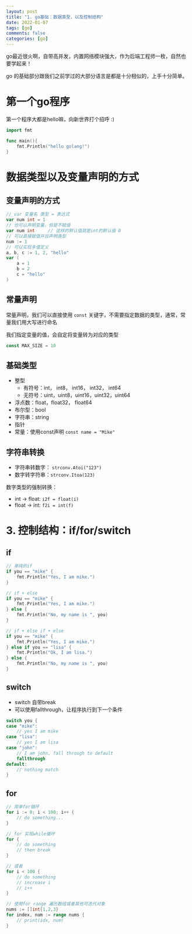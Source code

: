 ```yaml
---
layout: post
title: "1. go基础：数据类型，以及控制结构"
date: 2022-01-07
tags: [go]
comments: false
categories: [go]
---
```


go最近很火啊，自带高并发，内置网络模块强大，作为后端工程师一枚，自然也要学起来！

go 的基础部分跟我们之前学过的大部分语言是都是十分相似的，上手十分简单。

<!-- more -->

# 第一个go程序

第一个程序大都是hello嘛，向新世界打个招呼 :)

```go
import fmt

func main(){
    fmt.Println("hello golang!")
}
```


# 数据类型以及变量声明的方式

## 变量声明的方式

```go
// var 变量名 类型 = 表达式
var num int = 1
// 也可以声明变量，但是不赋值
var num int		// 这样的默认值就是int的默认值 0 
// 可以直接赋值并且声明类型
num := 1
// 可以实现多值定义
a, b, c := 1, 2, "hello"
var (
    a = 1
    b = 2
    c = "hello"
)
```

## 常量声明

常量声明，我们可以直接使用 `const` 关键字，不需要指定数据的类型，通常，常量我们用大写进行命名

我们指定变量的值，会自定将变量转为对应的类型

```go
const MAX_SIZE = 10
```

## 基础类型

- 整型
  - 有符号：int， int8， int16， int32， int64
  - 无符号：uint，uint8，uint16，uint32，uint64
- 浮点数：float，float32， float64
- 布尔型：bool
- 字符串：string
- 指针
- 常量：使用const声明 `const name = "Mike"`

## 字符串转换

- 字符串转数字： `strconv.Atoi("123")`
- 数字转字符串：`strconv.Itoa(123)`

数字类型的强制转换：

- int -> float: `i2f = float(i)`
- float -> int: `f2i = int(f)`



# 3. 控制结构：if/for/switch 

## if 

```go
// 单纯的if
if you == "mike" {
    fmt.Println("Yes, I am mike.")
}

// if + else
if you == "mike" {
    fmt.Println("Yes, I am mike.")
} else {
    fmt.Println("No, my name is ", you)
}

// if + else if + else
if you == "mike" {
    fmt.Println("Yes, I am mike.")
} else if you == "lisa" {
    fmt.Println("Ok, I am lisa.")
} else {
    fmt.Println("No, my name is ", you)
}
```

## switch

- switch 自带break
- 可以使用fallthrough，让程序执行到下一个条件

```go
switch you {
case "mike":
    // yes I am mike
case "lisa":
    // yes I am lisa
case "john":
    // I am john, fall through to default
    fallthrough
default:
    // nothing match
}
```

## for

```go
// 简单for循环
for i := 0; i < 100; i++ {
    // do something...
}

// for 实现while循环
for {
    // do something
    // then break
}

// 或者
for i < 100 {
    // do something
    // increase i
    // i++
}

// 使用for range 遍历数组或者其他可迭代对象
nums := []int{1,2,3}
for index, num := range nums {
    // print(idx, num)
}
```
